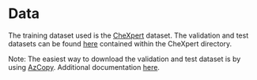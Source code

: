 # Data

The training dataset used is the [CheXpert](https://stanfordmlgroup.github.io/competitions/chexpert) dataset. The validation and test datasets can be found [here](https://stanfordaimi.azurewebsites.net/datasets/23c56a0d-15de-405b-87c8-99c30138950c) contained within the CheXpert directory.

Note: The easiest way to download the validation and test dataset is by using [AzCopy](https://learn.microsoft.com/en-us/azure/storage/common/storage-use-azcopy-v10). Additional documentation [here](https://learn.microsoft.com/en-us/azure/storage/common/storage-use-azcopy-blobs-download).